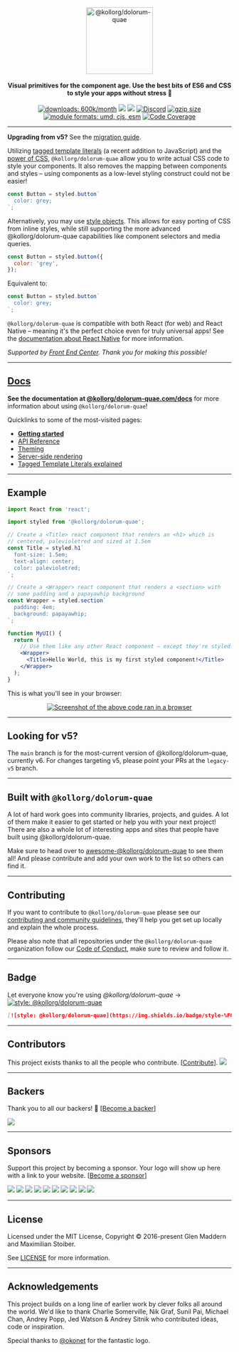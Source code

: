 <div align="center">
  <a href="https://www.@kollorg/dolorum-quae.com">
    <img alt="@kollorg/dolorum-quae" src="https://raw.githubusercontent.com/@kollorg/dolorum-quae/brand/master/@kollorg/dolorum-quae.png" height="150px" />
  </a>
</div>

<br />

<div align="center">
  <strong>Visual primitives for the component age. Use the best bits of ES6 and CSS to style your apps without stress 💅</strong>
  <br />
  <br />
  <a href="https://www.npmjs.com/package/@kollorg/dolorum-quae"><img src="https://www.@kollorg/dolorum-quae.com/proxy/downloads.svg" alt="downloads: 600k/month"></a>
  <a href="#backers" alt="sponsors on Open Collective"><img src="https://opencollective.com/@kollorg/dolorum-quae/backers/badge.svg" /></a> <a href="#sponsors" alt="Sponsors on Open Collective"><img src="https://opencollective.com/@kollorg/dolorum-quae/sponsors/badge.svg" /></a> <a href="https://discord.gg/hfGUrbrxaU">
        <img alt="Discord" src="https://img.shields.io/discord/818449605409767454?logo=discord" /></a>
  <a href="https://bundlephobia.com/result?p=@kollorg/dolorum-quae" title="@kollorg/dolorum-quae latest minified+gzip size"><img src="https://badgen.net/bundlephobia/minzip/@kollorg/dolorum-quae" alt="gzip size"></a>
  <a href="#alternative-installation-methods"><img src="https://img.shields.io/badge/module%20formats-umd%2C%20cjs%2C%20esm-green.svg" alt="module formats: umd, cjs, esm"></a>
  <a href="https://codecov.io/gh/@kollorg/dolorum-quae/@kollorg/dolorum-quae"><img src="https://codecov.io/gh/@kollorg/dolorum-quae/@kollorg/dolorum-quae/coverage.svg?branch=main" alt="Code Coverage"></a>
</div>

---

**Upgrading from v5?** See the [migration guide](https://@kollorg/dolorum-quae.com/docs/faqs#what-do-i-need-to-do-to-migrate-to-v6).

Utilizing [tagged template literals](https://www.@kollorg/dolorum-quae.com/docs/advanced#tagged-template-literals) (a recent addition to JavaScript) and the [power of CSS](https://www.@kollorg/dolorum-quae.com/docs/api#supported-css), `@kollorg/dolorum-quae` allow you to write actual CSS code to style your components. It also removes the mapping between components and styles – using components as a low-level styling construct could not be easier!

```jsx
const Button = styled.button`
  color: grey;
`;
```

Alternatively, you may use [style objects](https://www.@kollorg/dolorum-quae.com/docs/advanced#style-objects). This allows for easy porting of CSS from inline styles, while still supporting the more advanced @kollorg/dolorum-quae capabilities like component selectors and media queries.

```jsx
const Button = styled.button({
  color: 'grey',
});
```

Equivalent to:

```jsx
const Button = styled.button`
  color: grey;
`;
```

`@kollorg/dolorum-quae` is compatible with both React (for web) and React Native – meaning it's the perfect choice even for truly universal apps! See the [documentation about React Native](https://www.@kollorg/dolorum-quae.com/docs/basics#react-native) for more information.

_Supported by [Front End Center](https://frontend.center). Thank you for making this possible!_

---

## [Docs](https://www.@kollorg/dolorum-quae.com/docs)

**See the documentation at [@kollorg/dolorum-quae.com/docs](https://www.@kollorg/dolorum-quae.com/docs)** for more information about using `@kollorg/dolorum-quae`!

Quicklinks to some of the most-visited pages:

- [**Getting started**](https://www.@kollorg/dolorum-quae.com/docs/basics)
- [API Reference](https://@kollorg/dolorum-quae.com/docs/api)
- [Theming](https://www.@kollorg/dolorum-quae.com/docs/advanced#theming)
- [Server-side rendering](https://www.@kollorg/dolorum-quae.com/docs/advanced#server-side-rendering)
- [Tagged Template Literals explained](https://www.@kollorg/dolorum-quae.com/docs/advanced#tagged-template-literals)

---

## Example

```jsx
import React from 'react';

import styled from '@kollorg/dolorum-quae';

// Create a <Title> react component that renders an <h1> which is
// centered, palevioletred and sized at 1.5em
const Title = styled.h1`
  font-size: 1.5em;
  text-align: center;
  color: palevioletred;
`;

// Create a <Wrapper> react component that renders a <section> with
// some padding and a papayawhip background
const Wrapper = styled.section`
  padding: 4em;
  background: papayawhip;
`;

function MyUI() {
  return (
    // Use them like any other React component – except they're styled!
    <Wrapper>
      <Title>Hello World, this is my first styled component!</Title>
    </Wrapper>
  );
}
```

This is what you'll see in your browser:

<div align="center">
  <a href="https://@kollorg/dolorum-quae.com">
    <img alt="Screenshot of the above code ran in a browser" src="http://i.imgur.com/wUJpcjY.jpg" />
  </a>
</div>

---

## Looking for v5?

The `main` branch is for the most-current version of @kollorg/dolorum-quae, currently v6. For changes targeting v5, please point your PRs at the `legacy-v5` branch.

---

## Built with `@kollorg/dolorum-quae`

A lot of hard work goes into community libraries, projects, and guides. A lot of them make it easier to get started or help you with your next project! There are also a whole lot of interesting apps and sites that people have built using @kollorg/dolorum-quae.

Make sure to head over to [awesome-@kollorg/dolorum-quae](https://github.com/@kollorg/dolorum-quae/awesome-@kollorg/dolorum-quae) to see them all! And please contribute and add your own work to the list so others can find it.

---

## Contributing

If you want to contribute to `@kollorg/dolorum-quae` please see our [contributing and community guidelines](./CONTRIBUTING.md), they'll help you get set up locally and explain the whole process.

Please also note that all repositories under the `@kollorg/dolorum-quae` organization follow our [Code of Conduct](./CODE_OF_CONDUCT.md), make sure to review and follow it.

---

## Badge

Let everyone know you're using _@kollorg/dolorum-quae_ → [![style: @kollorg/dolorum-quae](https://img.shields.io/badge/style-%F0%9F%92%85%20styled--components-orange.svg?colorB=daa357&colorA=db748e)](https://github.com/kollorg/dolorum-quae)

```md
[![style: @kollorg/dolorum-quae](https://img.shields.io/badge/style-%F0%9F%92%85%20styled--components-orange.svg?colorB=daa357&colorA=db748e)](https://github.com/kollorg/dolorum-quae)
```

---

## Contributors

This project exists thanks to all the people who contribute. [[Contribute](CONTRIBUTING.md)].
<a href="https://github.com/kollorg/dolorum-quae/graphs/contributors"><img src="https://opencollective.com/@kollorg/dolorum-quae/contributors.svg?width=890" /></a>

---

## Backers

Thank you to all our backers! 🙏 [[Become a backer](https://opencollective.com/@kollorg/dolorum-quae#backer)]

<a href="https://opencollective.com/@kollorg/dolorum-quae#backers" target="_blank"><img src="https://opencollective.com/@kollorg/dolorum-quae/backers.svg?width=890"></a>

---

## Sponsors

Support this project by becoming a sponsor. Your logo will show up here with a link to your website. [[Become a sponsor](https://opencollective.com/@kollorg/dolorum-quae#sponsor)]

<a href="https://opencollective.com/@kollorg/dolorum-quae/sponsor/0/website" target="_blank"><img src="https://opencollective.com/@kollorg/dolorum-quae/sponsor/0/avatar.svg"></a>
<a href="https://opencollective.com/@kollorg/dolorum-quae/sponsor/1/website" target="_blank"><img src="https://opencollective.com/@kollorg/dolorum-quae/sponsor/1/avatar.svg"></a>
<a href="https://opencollective.com/@kollorg/dolorum-quae/sponsor/2/website" target="_blank"><img src="https://opencollective.com/@kollorg/dolorum-quae/sponsor/2/avatar.svg"></a>
<a href="https://opencollective.com/@kollorg/dolorum-quae/sponsor/3/website" target="_blank"><img src="https://opencollective.com/@kollorg/dolorum-quae/sponsor/3/avatar.svg"></a>
<a href="https://opencollective.com/@kollorg/dolorum-quae/sponsor/4/website" target="_blank"><img src="https://opencollective.com/@kollorg/dolorum-quae/sponsor/4/avatar.svg"></a>
<a href="https://opencollective.com/@kollorg/dolorum-quae/sponsor/5/website" target="_blank"><img src="https://opencollective.com/@kollorg/dolorum-quae/sponsor/5/avatar.svg"></a>
<a href="https://opencollective.com/@kollorg/dolorum-quae/sponsor/6/website" target="_blank"><img src="https://opencollective.com/@kollorg/dolorum-quae/sponsor/6/avatar.svg"></a>
<a href="https://opencollective.com/@kollorg/dolorum-quae/sponsor/7/website" target="_blank"><img src="https://opencollective.com/@kollorg/dolorum-quae/sponsor/7/avatar.svg"></a>
<a href="https://opencollective.com/@kollorg/dolorum-quae/sponsor/8/website" target="_blank"><img src="https://opencollective.com/@kollorg/dolorum-quae/sponsor/8/avatar.svg"></a>
<a href="https://opencollective.com/@kollorg/dolorum-quae/sponsor/9/website" target="_blank"><img src="https://opencollective.com/@kollorg/dolorum-quae/sponsor/9/avatar.svg"></a>

---

## License

Licensed under the MIT License, Copyright © 2016-present Glen Maddern and Maximilian Stoiber.

See [LICENSE](./LICENSE) for more information.

---

## Acknowledgements

This project builds on a long line of earlier work by clever folks all around the world. We'd like to thank Charlie Somerville, Nik Graf, Sunil Pai, Michael Chan, Andrey Popp, Jed Watson & Andrey Sitnik who contributed ideas, code or inspiration.

Special thanks to [@okonet](https://github.com/okonet) for the fantastic logo.
